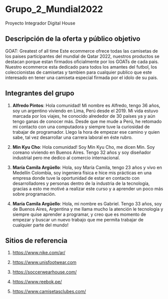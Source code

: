 # Grupo_2_Mundial2022

Proyecto Integrador Digital House



## Descripción de la oferta y público objetivo
GOAT: Greatest of all time
Este ecommerce ofrece todas las camisetas de los paises participantes del mundial de Qatar 2022, nuestros productos se destacan porque estan firmados oficialmente por los GOATs de cada pais. Nuestro ecommerce esta dedicado para todos los amantes del futbol, los coleccionistas de camisetas y tambien para cualquier publico que este interesado en tener una camiseta especial firmada por el idolo de su pais.
 

## Integrantes del grupo

1. **Alfredo Pintos**: Hola comunidad! Mi nombre es Alfredo, tengo 36 años, soy un argentino viviendo en Lima, Perú desde el 2019. Mi vida estuvo marcada por los viajes, he conocido alrededor de 30 países ya y aún tengo ganas de conocer más. Desde que me mude a Perú, he retomado mi contacto con una computadora y siempre tuve la curiosidad de trabajar de programador. Llego la hora de empezar ese camino y quien sabe, tal vez desarrollar una carrera laboral en éste rubro.

2. **Min Kyu Cho**: Hola comunidad! Soy Min Kyu Cho, me dicen Min. Soy coreano viviendo en Buenos Aires. Tengo 32 años y soy diseñador industrial pero me dedico al comercio internacional.

3. **María Camila Argüello**: Hola, soy María Camila, tengo 23 años y vivo en Medellín Colombia, soy ingeniera física e hice mis prácticas en una empresa donde tuve la oportunidad de estar en contacto con desarrolladores y personas dentro de la industria de la tecnología, gracias a esto me motivé a realizar este curso y a aprender un poco más sobre programación.

4. **María Camila Argüello**: Hola, mi nombre es Gabriel. Tengo 33 años, soy de Buenos Aires, Argentina y me llama mucho la atención le tecnología y siempre quise aprender a programar, y creo que es momento de empezar y buscar un nuevo trabajo que me permita trabajar de cualquier parte del mundo!

  
  

## Sitios de referencia

1. https://www.nike.com/ar/

2. https://www.unisfootwear.com

3. https://soccerwearhouse.com/

4. https://www.reebok.pe/

5. https://www.camisetasclubes.com/